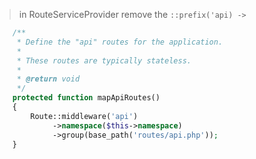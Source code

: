 >in RouteServiceProvider remove the `::prefix('api) ->` 
```php
    /**
     * Define the "api" routes for the application.
     *
     * These routes are typically stateless.
     *
     * @return void
     */
    protected function mapApiRoutes()
    {
        Route::middleware('api')
             ->namespace($this->namespace)
             ->group(base_path('routes/api.php'));
    }

```